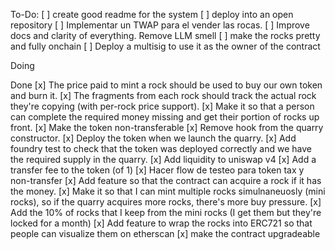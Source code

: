 To-Do:
[ ] create good readme for the system
[ ] deploy into an open repository
[ ] Implementar un TWAP para el vender las rocas.
[ ] Improve docs and clarity of everything. Remove LLM smell
[ ] make the rocks pretty and fully onchain
[ ] Deploy a multisig to use it as the owner of the contract

Doing

Done
[x] The price paid to mint a rock should be used to buy our own token and burn it.
[x] The fragments from each rock should track the actual rock they're copying (with per-rock price support).
[x] Make it so that a person can complete the required money missing and get their portion of rocks up front.
[x] Make the token non-transferable
[x] Remove hook from the quarry constructor.
[x] Deploy the token when we launch the quarry.
[x] Add foundry test to check that the token was deployed correctly and we have the required supply in the quarry.
[x] Add liquidity to uniswap v4
[x] Add a transfer fee to the token (of 1)
[x] Hacer flow de testeo para token tax y non-transfer
[x] Add feature so that the contract can acquire a rock if it has the money.
[x] Make it so that I can mint multiple rocks simulnaneuosly (mini rocks), so if the quarry acquires more rocks, there's more buy pressure.
[x] Add the 10% of rocks that I keep from the mini rocks (I get them but they're locked for a month)
[x] Add feature to wrap the rocks into ERC721 so that people can visualize them on etherscan
[x] make the contract upgradeable
